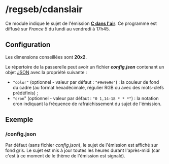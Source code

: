 # /regseb/cdanslair
Ce module indique le sujet de l'émission
**[C dans l'air](http://www.france5.fr/emissions/c-dans-l-air)**. Ce programme
est diffusé sur *France 5* du lundi au vendredi à 17h45.

## Configuration
Les dimensions conseillées sont **20x2**.

Le répertoire de la passerelle peut avoir un fichier ***config.json***
contenant un objet [JSON](http://www.json.org "JavaScript Object Notation")
avec la propriété suivante :
- `"color"` (optionnel - valeur par défaut : `"#9e9e9e"`) : la couleur de fond
  du cadre (au format hexadécimale, régulier RGB ou avec des mots-clefs
  prédéfinis) ;
- `"cron`" (optionnel - valeur par défaut : `"0 1,14-18 * * *"`) : la notation
  cron indiquant la fréquence de rafraichissement du sujet de l'émission.

## Exemple
### /config.json
Par défaut (sans fichier *config.json*), le sujet de l'émission est affiché sur
fond gris. Le sujet est mis à jour toutes les heures durant l'après-midi (car
c'est à ce moment de le thème de l'émission est signalé).
